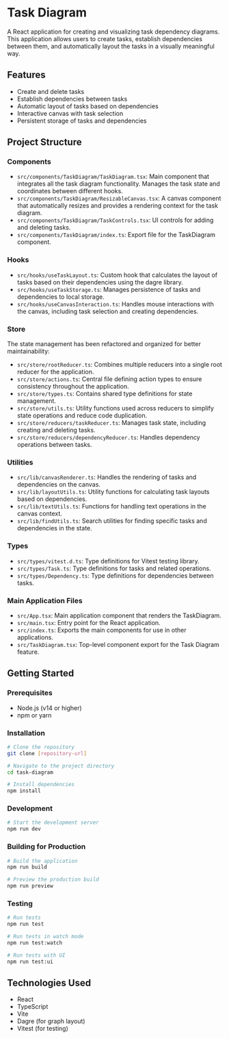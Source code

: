 # Task Diagram

A React application for creating and visualizing task dependency diagrams. This application allows users to create tasks, establish dependencies between them, and automatically layout the tasks in a visually meaningful way.

## Features

- Create and delete tasks
- Establish dependencies between tasks
- Automatic layout of tasks based on dependencies
- Interactive canvas with task selection
- Persistent storage of tasks and dependencies

## Project Structure

### Components

- `src/components/TaskDiagram/TaskDiagram.tsx`: Main component that integrates all the task diagram functionality. Manages the task state and coordinates between different hooks.
- `src/components/TaskDiagram/ResizableCanvas.tsx`: A canvas component that automatically resizes and provides a rendering context for the task diagram.
- `src/components/TaskDiagram/TaskControls.tsx`: UI controls for adding and deleting tasks.
- `src/components/TaskDiagram/index.ts`: Export file for the TaskDiagram component.

### Hooks

- `src/hooks/useTaskLayout.ts`: Custom hook that calculates the layout of tasks based on their dependencies using the dagre library.
- `src/hooks/useTaskStorage.ts`: Manages persistence of tasks and dependencies to local storage.
- `src/hooks/useCanvasInteraction.ts`: Handles mouse interactions with the canvas, including task selection and creating dependencies.

### Store

The state management has been refactored and organized for better maintainability:

- `src/store/rootReducer.ts`: Combines multiple reducers into a single root reducer for the application.
- `src/store/actions.ts`: Central file defining action types to ensure consistency throughout the application.
- `src/store/types.ts`: Contains shared type definitions for state management.
- `src/store/utils.ts`: Utility functions used across reducers to simplify state operations and reduce code duplication.
- `src/store/reducers/taskReducer.ts`: Manages task state, including creating and deleting tasks.
- `src/store/reducers/dependencyReducer.ts`: Handles dependency operations between tasks.

### Utilities

- `src/lib/canvasRenderer.ts`: Handles the rendering of tasks and dependencies on the canvas.
- `src/lib/layoutUtils.ts`: Utility functions for calculating task layouts based on dependencies.
- `src/lib/textUtils.ts`: Functions for handling text operations in the canvas context.
- `src/lib/findUtils.ts`: Search utilities for finding specific tasks and dependencies in the state.

### Types

- `src/types/vitest.d.ts`: Type definitions for Vitest testing library.
- `src/types/Task.ts`: Type definitions for tasks and related operations.
- `src/types/Dependency.ts`: Type definitions for dependencies between tasks.

### Main Application Files

- `src/App.tsx`: Main application component that renders the TaskDiagram.
- `src/main.tsx`: Entry point for the React application.
- `src/index.ts`: Exports the main components for use in other applications.
- `src/TaskDiagram.tsx`: Top-level component export for the Task Diagram feature.

## Getting Started

### Prerequisites

- Node.js (v14 or higher)
- npm or yarn

### Installation

```bash
# Clone the repository
git clone [repository-url]

# Navigate to the project directory
cd task-diagram

# Install dependencies
npm install
```

### Development

```bash
# Start the development server
npm run dev
```

### Building for Production

```bash
# Build the application
npm run build

# Preview the production build
npm run preview
```

### Testing

```bash
# Run tests
npm run test

# Run tests in watch mode
npm run test:watch

# Run tests with UI
npm run test:ui
```

## Technologies Used

- React
- TypeScript
- Vite
- Dagre (for graph layout)
- Vitest (for testing)
